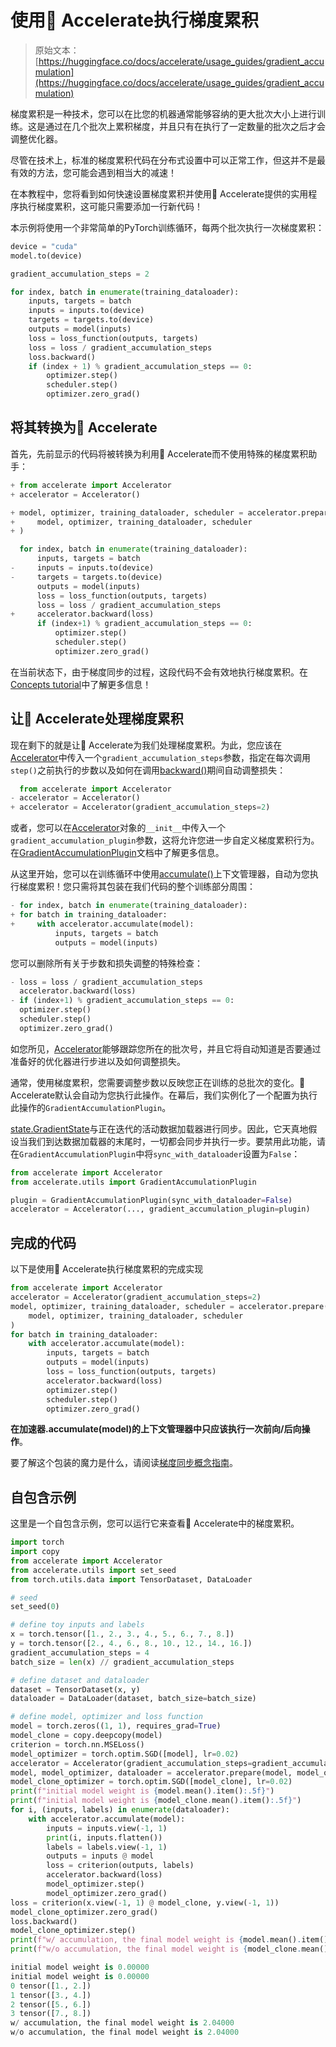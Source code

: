 # 使用🤗 Accelerate执行梯度累积

> 原始文本：[https://huggingface.co/docs/accelerate/usage_guides/gradient_accumulation](https://huggingface.co/docs/accelerate/usage_guides/gradient_accumulation)

梯度累积是一种技术，您可以在比您的机器通常能够容纳的更大批次大小上进行训练。这是通过在几个批次上累积梯度，并且只有在执行了一定数量的批次之后才会调整优化器。

尽管在技术上，标准的梯度累积代码在分布式设置中可以正常工作，但这并不是最有效的方法，您可能会遇到相当大的减速！

在本教程中，您将看到如何快速设置梯度累积并使用🤗 Accelerate提供的实用程序执行梯度累积，这可能只需要添加一行新代码！

本示例将使用一个非常简单的PyTorch训练循环，每两个批次执行一次梯度累积：

```py
device = "cuda"
model.to(device)

gradient_accumulation_steps = 2

for index, batch in enumerate(training_dataloader):
    inputs, targets = batch
    inputs = inputs.to(device)
    targets = targets.to(device)
    outputs = model(inputs)
    loss = loss_function(outputs, targets)
    loss = loss / gradient_accumulation_steps
    loss.backward()
    if (index + 1) % gradient_accumulation_steps == 0:
        optimizer.step()
        scheduler.step()
        optimizer.zero_grad()
```

## 将其转换为🤗 Accelerate

首先，先前显示的代码将被转换为利用🤗 Accelerate而不使用特殊的梯度累积助手：

```py
+ from accelerate import Accelerator
+ accelerator = Accelerator()

+ model, optimizer, training_dataloader, scheduler = accelerator.prepare(
+     model, optimizer, training_dataloader, scheduler
+ )

  for index, batch in enumerate(training_dataloader):
      inputs, targets = batch
-     inputs = inputs.to(device)
-     targets = targets.to(device)
      outputs = model(inputs)
      loss = loss_function(outputs, targets)
      loss = loss / gradient_accumulation_steps
+     accelerator.backward(loss)
      if (index+1) % gradient_accumulation_steps == 0:
          optimizer.step()
          scheduler.step()
          optimizer.zero_grad()
```

在当前状态下，由于梯度同步的过程，这段代码不会有效地执行梯度累积。在[Concepts tutorial](../concept_guides/gradient_synchronization)中了解更多信息！

## 让🤗 Accelerate处理梯度累积

现在剩下的就是让🤗 Accelerate为我们处理梯度累积。为此，您应该在[Accelerator](/docs/accelerate/v0.27.2/en/package_reference/accelerator#accelerate.Accelerator)中传入一个`gradient_accumulation_steps`参数，指定在每次调用`step()`之前执行的步数以及如何在调用[backward()](/docs/accelerate/v0.27.2/en/package_reference/accelerator#accelerate.Accelerator.backward)期间自动调整损失：

```py
  from accelerate import Accelerator
- accelerator = Accelerator()
+ accelerator = Accelerator(gradient_accumulation_steps=2)
```

或者，您可以在[Accelerator](/docs/accelerate/v0.27.2/en/package_reference/accelerator#accelerate.Accelerator)对象的`__init__`中传入一个`gradient_accumulation_plugin`参数，这将允许您进一步自定义梯度累积行为。在[GradientAccumulationPlugin](../package_reference/accelerator#accelerate.utils.GradientAccumulationPlugin)文档中了解更多信息。

从这里开始，您可以在训练循环中使用[accumulate()](/docs/accelerate/v0.27.2/en/package_reference/accelerator#accelerate.Accelerator.accumulate)上下文管理器，自动为您执行梯度累积！您只需将其包装在我们代码的整个训练部分周围：

```py
- for index, batch in enumerate(training_dataloader):
+ for batch in training_dataloader:
+     with accelerator.accumulate(model):
          inputs, targets = batch
          outputs = model(inputs)
```

您可以删除所有关于步数和损失调整的特殊检查：

```py
- loss = loss / gradient_accumulation_steps
  accelerator.backward(loss)
- if (index+1) % gradient_accumulation_steps == 0:
  optimizer.step()
  scheduler.step()
  optimizer.zero_grad()
```

如您所见，[Accelerator](/docs/accelerate/v0.27.2/en/package_reference/accelerator#accelerate.Accelerator)能够跟踪您所在的批次号，并且它将自动知道是否要通过准备好的优化器进行步进以及如何调整损失。

通常，使用梯度累积，您需要调整步数以反映您正在训练的总批次的变化。🤗 Accelerate默认会自动为您执行此操作。在幕后，我们实例化了一个配置为执行此操作的`GradientAccumulationPlugin`。

[state.GradientState](/docs/accelerate/v0.27.2/en/package_reference/state#accelerate.state.GradientState)与正在迭代的活动数据加载器进行同步。因此，它天真地假设当我们到达数据加载器的末尾时，一切都会同步并执行一步。要禁用此功能，请在`GradientAccumulationPlugin`中将`sync_with_dataloader`设置为`False`：

```py
from accelerate import Accelerator
from accelerate.utils import GradientAccumulationPlugin

plugin = GradientAccumulationPlugin(sync_with_dataloader=False)
accelerator = Accelerator(..., gradient_accumulation_plugin=plugin)
```

## 完成的代码

以下是使用🤗 Accelerate执行梯度累积的完成实现

```py
from accelerate import Accelerator
accelerator = Accelerator(gradient_accumulation_steps=2)
model, optimizer, training_dataloader, scheduler = accelerator.prepare(
    model, optimizer, training_dataloader, scheduler
)
for batch in training_dataloader:
    with accelerator.accumulate(model):
        inputs, targets = batch
        outputs = model(inputs)
        loss = loss_function(outputs, targets)
        accelerator.backward(loss)
        optimizer.step()
        scheduler.step()
        optimizer.zero_grad()
```

**在加速器.accumulate(model)的上下文管理器中只应该执行一次前向/后向操作**。

要了解这个包装的魔力是什么，请阅读[梯度同步概念指南](../concept_guides/gradient_synchronization)。

## 自包含示例

这里是一个自包含示例，您可以运行它来查看🤗 Accelerate中的梯度累积。

```py
import torch
import copy
from accelerate import Accelerator
from accelerate.utils import set_seed
from torch.utils.data import TensorDataset, DataLoader

# seed
set_seed(0)

# define toy inputs and labels
x = torch.tensor([1., 2., 3., 4., 5., 6., 7., 8.])
y = torch.tensor([2., 4., 6., 8., 10., 12., 14., 16.])
gradient_accumulation_steps = 4
batch_size = len(x) // gradient_accumulation_steps

# define dataset and dataloader
dataset = TensorDataset(x, y)
dataloader = DataLoader(dataset, batch_size=batch_size)

# define model, optimizer and loss function
model = torch.zeros((1, 1), requires_grad=True)
model_clone = copy.deepcopy(model)
criterion = torch.nn.MSELoss()
model_optimizer = torch.optim.SGD([model], lr=0.02)
accelerator = Accelerator(gradient_accumulation_steps=gradient_accumulation_steps)
model, model_optimizer, dataloader = accelerator.prepare(model, model_optimizer, dataloader)
model_clone_optimizer = torch.optim.SGD([model_clone], lr=0.02)
print(f"initial model weight is {model.mean().item():.5f}")
print(f"initial model weight is {model_clone.mean().item():.5f}")
for i, (inputs, labels) in enumerate(dataloader):
    with accelerator.accumulate(model):
        inputs = inputs.view(-1, 1)
        print(i, inputs.flatten())
        labels = labels.view(-1, 1)
        outputs = inputs @ model
        loss = criterion(outputs, labels)
        accelerator.backward(loss)
        model_optimizer.step()
        model_optimizer.zero_grad()
loss = criterion(x.view(-1, 1) @ model_clone, y.view(-1, 1))
model_clone_optimizer.zero_grad()
loss.backward()
model_clone_optimizer.step()
print(f"w/ accumulation, the final model weight is {model.mean().item():.5f}")
print(f"w/o accumulation, the final model weight is {model_clone.mean().item():.5f}")
```

```py
initial model weight is 0.00000
initial model weight is 0.00000
0 tensor([1., 2.])
1 tensor([3., 4.])
2 tensor([5., 6.])
3 tensor([7., 8.])
w/ accumulation, the final model weight is 2.04000
w/o accumulation, the final model weight is 2.04000
```
